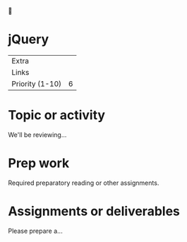 <span class="icon">📌</span>

# jQuery

<table><tbody><tr class="odd"><td>Extra</td><td></td></tr><tr class="even"><td>Links</td><td></td></tr><tr class="odd"><td>Priority (1-10)</td><td><span class="selected-value select-value-color-purple">6</span></td></tr></tbody></table>

# Topic or activity

We'll be reviewing...

# Prep work

Required preparatory reading or other assignments.

# Assignments or deliverables

Please prepare a...

